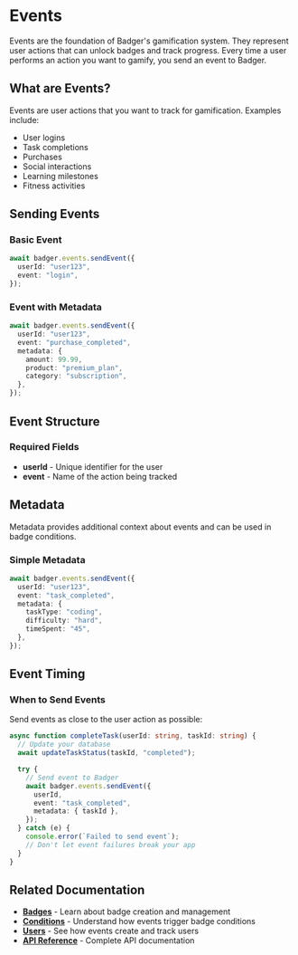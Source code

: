# Events

Events are the foundation of Badger's gamification system. They represent user actions that can unlock badges and track progress. Every time a user performs an action you want to gamify, you send an event to Badger.

## What are Events?

Events are user actions that you want to track for gamification. Examples include:

- User logins
- Task completions
- Purchases
- Social interactions
- Learning milestones
- Fitness activities

## Sending Events

### Basic Event

```typescript
await badger.events.sendEvent({
  userId: "user123",
  event: "login",
});
```

### Event with Metadata

```typescript
await badger.events.sendEvent({
  userId: "user123",
  event: "purchase_completed",
  metadata: {
    amount: 99.99,
    product: "premium_plan",
    category: "subscription",
  },
});
```

## Event Structure

### Required Fields

- **userId** - Unique identifier for the user
- **event** - Name of the action being tracked

## Metadata

Metadata provides additional context about events and can be used in badge conditions.

### Simple Metadata

```typescript
await badger.events.sendEvent({
  userId: "user123",
  event: "task_completed",
  metadata: {
    taskType: "coding",
    difficulty: "hard",
    timeSpent: "45",
  },
});
```

## Event Timing

### When to Send Events

Send events as close to the user action as possible:

```typescript
async function completeTask(userId: string, taskId: string) {
  // Update your database
  await updateTaskStatus(taskId, "completed");

  try {
    // Send event to Badger
    await badger.events.sendEvent({
      userId,
      event: "task_completed",
      metadata: { taskId },
    });
  } catch (e) {
    console.error(`Failed to send event`);
    // Don't let event failures break your app
  }
}
```

## Related Documentation

- **[Badges](./badges)** - Learn about badge creation and management
- **[Conditions](./conditions)** - Understand how events trigger badge conditions
- **[Users](./users)** - See how events create and track users
- **[API Reference](./api-reference)** - Complete API documentation
